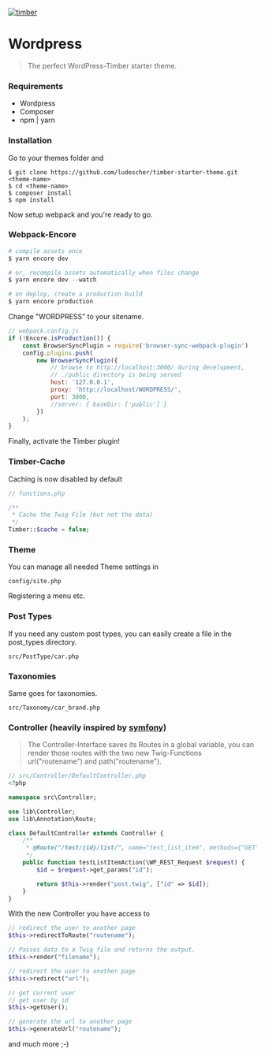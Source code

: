 [![timber](https://ps.w.org/timber-library/assets/banner-1544x500.jpg)](https://www.upstatement.com/timber/)

# Wordpress
> The perfect WordPress-Timber starter theme.

### Requirements
* Wordpress
* Composer
* npm | yarn

### Installation

Go to your themes folder and
```
$ git clone https://github.com/ludescher/timber-starter-theme.git <theme-name>
$ cd <theme-name>
$ composer install
$ npm install
```
Now setup webpack and you're ready to go.

### Webpack-Encore
```php
# compile assets once
$ yarn encore dev

# or, recompile assets automatically when files change
$ yarn encore dev --watch

# on deploy, create a production build
$ yarn encore production
```
Change "WORDPRESS" to your sitename.
```js
// webpack.config.js
if (!Encore.isProduction()) {
    const BrowserSyncPlugin = require('browser-sync-webpack-plugin')
    config.plugins.push(
        new BrowserSyncPlugin({
            // browse to http://localhost:3000/ during development,
            // ./public directory is being served
            host: '127.0.0.1',
            proxy: 'http://localhost/WORDPRESS/',
            port: 3000,
            //server: { baseDir: ['public'] }
        })
    );
}
```
Finally, activate the Timber plugin!

### Timber-Cache
Caching is now disabled by default
```php
// functions.php

/**
 * Cache the Twig File (but not the data)
 */
Timber::$cache = false;
```

### Theme
You can manage all needed Theme settings in
```
config/site.php
```
Registering a menu etc.

### Post Types
If you need any custom post types, you can easily create a file in the post_types directory.
```
src/PostType/car.php
```

### Taxonomies
Same goes for taxonomies.
```
src/Taxonomy/car_brand.php
```

### Controller (heavily inspired by [symfony](https://symfony.com/doc/current/controller.html#a-simple-controller "symfony"))
> The Controller-Interface saves its Routes in a global variable, you can render those routes with the two new Twig-Functions url("routename") and path("routename").

```php
// src/Controller/DefaultController.php
<?php

namespace src\Controller;

use lib\Controller;
use lib\Annotation\Route;

class DefaultController extends Controller {
    /**
     * @Route("/test/{id}/list/", name="test_list_item", methods={"GET"})
     */
    public function testListItemAction(\WP_REST_Request $request) {
        $id = $request->get_params("id");

        return $this->render("post.twig", ["id" => $id]);
    }
}
```
With the new Controller you have access to
```php
// redirect the user to another page
$this->redirectToRoute("routename");
```

```php
// Passes data to a Twig file and returns the output.
$this->render("filename");
```

```php
// redirect the user to another page
$this->redirect("url");
```

```php
// get current user
// get user by id
$this->getUser();
```

```php
// generate the url to another page
$this->generateUrl("routename");
```
and much more ;-)
